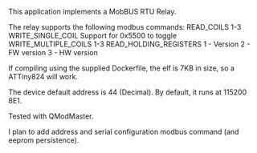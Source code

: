 This application implements a MobBUS RTU Relay.

The relay supports the following modbus commands:
READ_COILS 1-3
WRITE_SINGLE_COIL Support for 0x5500 to toggle
WRITE_MULTIPLE_COILS 1-3
READ_HOLDING_REGISTERS
  1 - Version
  2 - FW version
  3 - HW version

If compiling using the supplied Dockerfile, the elf is 7KB in size, so a ATTiny824 will work.

The device default address is 44 (Decimal).
By default, it runs at 115200 8E1.

Tested with QModMaster.

I plan to add address and serial configuration modbus command (and eeprom persistence).
